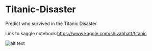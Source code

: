 # Titanic-Disaster
Predict who survived in the Titanic Disaster

Link to kaggle notebook:https://www.kaggle.com/shivabhatt/titanic


![alt text](https://faithmag.com/sites/default/files/styles/original/public/2018-09/titanic2.jpg?itok=apbN46lv.png)
